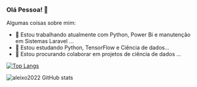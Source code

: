 ### Olá Pessoa! 👋

Algumas coisas sobre mim:

- 🔭 Estou trabalhando atualmente com Python, Power Bi e manutenção em Sistemas Laravel ...
- 🌱 Estou estudando Python, TensorFlow e Ciência de dados...
- 👯 Estou procurando colaborar em projetos de ciência de dados ...




[![Top Langs](https://github-readme-stats.vercel.app/api/top-langs/?username=aleixo2022&layout=compact)](https://github.com/anuraghazra/github-readme-stats)


![aleixo2022 GitHub stats](https://github-readme-stats.vercel.app/api?username=aleixo2022&show_icons=true&theme=radical)


